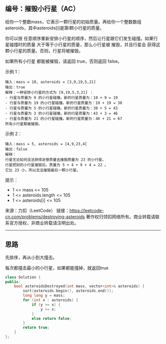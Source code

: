 ## 编号：摧毁小行星（AC）

给你一个整数mass，它表示一颗行星的初始质量。再给你一个整数数组asteroids，其中asteroids[i]是第i颗小行星的质量。

你可以按 任意顺序重新安排小行星的顺序，然后让行星跟它们发生碰撞。如果行星碰撞时的质量 大于等于小行星的质量，那么小行星被 摧毁，并且行星会 获得这颗小行星的质量。否则，行星将被摧毁。

如果所有小行星 都能被摧毁，请返回 true，否则返回 false。


示例 1：
```
输入：mass = 10, asteroids = [3,9,19,5,21]
输出：true
解释：一种安排小行星的方式为 [9,19,5,3,21] ：
- 行星与质量为 9 的小行星碰撞。新的行星质量为：10 + 9 = 19
- 行星与质量为 19 的小行星碰撞。新的行星质量为：19 + 19 = 38
- 行星与质量为 5 的小行星碰撞。新的行星质量为：38 + 5 = 43
- 行星与质量为 3 的小行星碰撞。新的行星质量为：43 + 3 = 46
- 行星与质量为 21 的小行星碰撞。新的行星质量为：46 + 21 = 67
所有小行星都被摧毁。
```
示例 2：
```
输入：mass = 5, asteroids = [4,9,23,4]
输出：false
解释：
行星无论如何没法获得足够质量去摧毁质量为 23 的小行星。
行星把别的小行星摧毁后，质量为 5 + 4 + 9 + 4 = 22 。
它比 23 小，所以无法摧毁最后一颗小行星。
```
提示：

* 1 <= mass <= 105
* 1 <= asteroids.length <= 105
* 1 <= asteroids[i] <= 105

来源：力扣（LeetCode）
链接：https://leetcode-cn.com/problems/destroying-asteroids
著作权归领扣网络所有。商业转载请联系官方授权，非商业转载请注明出处。

---
## 思路

先排序，再从小到大撞击。

每次都撞击最小的小行星，如果都能撞掉，就返回true

```c++
class Solution {
public:
    bool asteroidsDestroyed(int mass, vector<int>& asteroids) {
        sort(asteroids.begin(), asteroids.end());
        long long y = mass;
        for (int x : asteroids) {
            if (y >= x) {
                y += x;
            }
            else return false;
        }
        return true;
    }
};
```